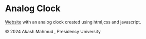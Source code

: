 # Analog Clock 

[Website](https://faisalkhan171101.github.io/Analog-clock/) with an analog clock created using html,css and javascript.

© 2024 Akash Mahmud , Presidency University
